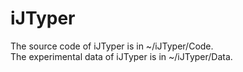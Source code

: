 # iJTyper
The source code of iJTyper is in ~/iJTyper/Code.\
The experimental data of iJTyper is in ~/iJTyper/Data.